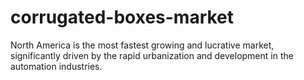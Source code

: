 # corrugated-boxes-market
North America is the most fastest growing and lucrative market, significantly driven by the rapid urbanization and development in the automation industries.
